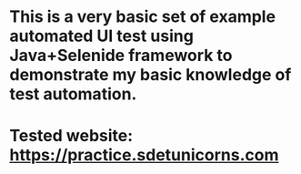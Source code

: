 # This is a very basic set of example automated UI test using Java+Selenide framework to demonstrate my basic knowledge of test automation.
# Tested website: https://practice.sdetunicorns.com

